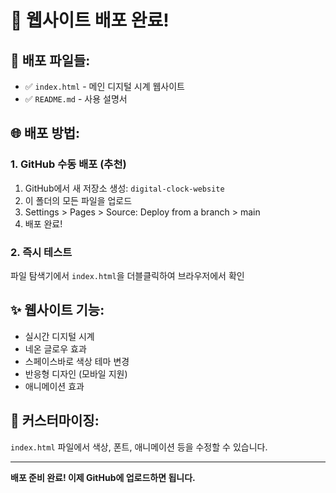 # 🚀 웹사이트 배포 완료!

## 📂 배포 파일들:
- ✅ `index.html` - 메인 디지털 시계 웹사이트
- ✅ `README.md` - 사용 설명서

## 🌐 배포 방법:

### 1. GitHub 수동 배포 (추천)
1. GitHub에서 새 저장소 생성: `digital-clock-website`
2. 이 폴더의 모든 파일을 업로드
3. Settings > Pages > Source: Deploy from a branch > main
4. 배포 완료!

### 2. 즉시 테스트
파일 탐색기에서 `index.html`을 더블클릭하여 브라우저에서 확인

## ✨ 웹사이트 기능:
- 실시간 디지털 시계
- 네온 글로우 효과
- 스페이스바로 색상 테마 변경
- 반응형 디자인 (모바일 지원)
- 애니메이션 효과

## 🔧 커스터마이징:
`index.html` 파일에서 색상, 폰트, 애니메이션 등을 수정할 수 있습니다.

---
**배포 준비 완료! 이제 GitHub에 업로드하면 됩니다.**